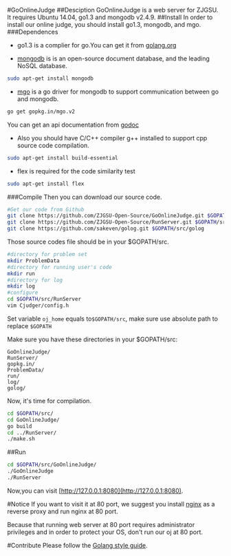 #GoOnlineJudge
##Desciption
GoOnlineJudge is a web server for ZJGSU.  
It requires Ubuntu 14.04, go1.3 and mongodb v2.4.9.
##Install
In order to install our online judge, you should install go1.3, mongodb, and mgo.
###Dependences
+ go1.3 is a complier for go.You can get it from [golang.org](http://golang.org)

+ [mongodb](http://www.mongodb.org/) is is an open-source document database, and the leading NoSQL database.  
```bash
sudo apt-get install mongodb
```

+ [mgo](http://gopkg.in/mgo.v2) is a go driver for mongodb to support communication between go and mongodb. 
```bash
go get gopkg.in/mgo.v2
```
You can get an api documentation from [godoc](http://godoc.org/gopkg.in/mgo.v2)

+ Also you should have C/C++ compiler g++ installed to support cpp source code compilation.
```bash
sudo apt-get install build-essential
```

+ flex is required for the code similarity test
```bash
sudo apt-get install flex
```

###Compile
Then you can download our source code.
```bash
#Get our code from Github
git clone https://github.com/ZJGSU-Open-Source/GoOnlineJudge.git $GOPATH/src/GoOnlineJudge
git clone https://github.com/ZJGSU-Open-Source/RunServer.git $GOPATH/src/RunServer
git clone https://github.com/sakeven/golog.git $GOPATH/src/golog
```
Those source codes file should be in your $GOPATH/src. 
```bash
#directory for problem set
mkdir ProblemData
#directory for running user's code
mkdir run
#directory for log
mkdir log
#configure
cd $GOPATH/src/RunServer
vim Cjudger/config.h
```

Set variable `oj_home` equals to`$GOPATH/src`, make sure use absolute path to replace `$GOPATH`

Make sure you have these directories in your $GOPATH/src:

	GoOnlineJudge/
	RunServer/
	gopkg.in/
	ProblemData/
	run/
	log/
	golog/

Now, it's time for compilation.
```bash
cd $GOPATH/src/
cd GoOnlineJudge/	
go build			
cd ../RunServer/
./make.sh
```

##Run
```bash
cd $GOPATH/src/GoOnlineJudge/
./GoOnlineJudge
./RunServer
```
Now,you can visit [http://127.0.0.1:8080](http://127.0.0.1:8080).

#Notice
If you want to visit it at 80 port, we suggest you install [nginx](http://nginx.org/) as a reverse proxy and run nginx at 80 port. 

Because that running web server at 80 port requires administrator privileges and in order to protect your OS, don't run our oj at 80 port.

#Contribute
Please follow the [Golang style guide](./docs/Golang_Style_Guide.md).